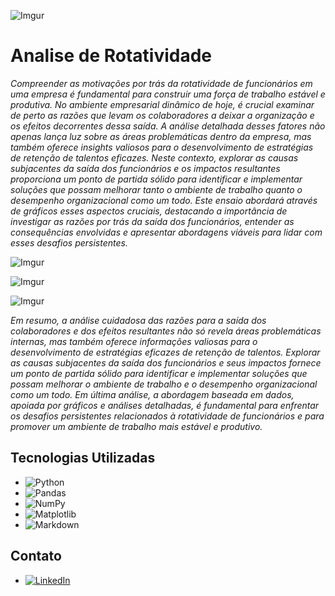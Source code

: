 ![Imgur](https://i.imgur.com/0LAbLUB.png)

# Analise de Rotatividade
*Compreender as motivações por trás da rotatividade de funcionários em uma empresa é fundamental para construir uma força de trabalho estável e produtiva. No ambiente empresarial dinâmico de hoje, é crucial examinar de perto as razões que levam os colaboradores a deixar a organização e os efeitos decorrentes dessa saída. A análise detalhada desses fatores não apenas lança luz sobre as áreas problemáticas dentro da empresa, mas também oferece insights valiosos para o desenvolvimento de estratégias de retenção de talentos eficazes. Neste contexto, explorar as causas subjacentes da saída dos funcionários e os impactos resultantes proporciona um ponto de partida sólido para identificar e implementar soluções que possam melhorar tanto o ambiente de trabalho quanto o desempenho organizacional como um todo. Este ensaio abordará através de gráficos esses aspectos cruciais, destacando a importância de investigar as razões por trás da saída dos funcionários, entender as consequências envolvidas e apresentar abordagens viáveis para lidar com esses desafios persistentes.*

![Imgur](https://i.imgur.com/vlCBK0t.png)

![Imgur](https://i.imgur.com/hvicr07.png)

![Imgur](https://i.imgur.com/Hd9kSEh.png)

*Em resumo, a análise cuidadosa das razões para a saída dos colaboradores e dos efeitos resultantes não só revela áreas problemáticas internas, mas também oferece informações valiosas para o desenvolvimento de estratégias eficazes de retenção de talentos. Explorar as causas subjacentes da saída dos funcionários e seus impactos fornece um ponto de partida sólido para identificar e implementar soluções que possam melhorar o ambiente de trabalho e o desempenho organizacional como um todo. Em última análise, a abordagem baseada em dados, apoiada por gráficos e análises detalhadas, é fundamental para enfrentar os desafios persistentes relacionados à rotatividade de funcionários e para promover um ambiente de trabalho mais estável e produtivo.*

## Tecnologias Utilizadas
* ![Python](https://img.shields.io/badge/python-3670A0?style=for-the-badge&logo=python&logoColor=ffdd54)
* ![Pandas](https://img.shields.io/badge/pandas-%23150458.svg?style=for-the-badge&logo=pandas&logoColor=white)
* ![NumPy](https://img.shields.io/badge/numpy-%23013243.svg?style=for-the-badge&logo=numpy&logoColor=white)
* ![Matplotlib](https://img.shields.io/badge/Matplotlib-%23ffffff.svg?style=for-the-badge&logo=Matplotlib&logoColor=black)
* ![Markdown](https://img.shields.io/badge/markdown-%23000000.svg?style=for-the-badge&logo=markdown&logoColor=white)

## Contato

* [![LinkedIn](https://img.shields.io/badge/linkedin-%230077B5.svg?style=for-the-badge&logo=linkedin&logoColor=white)](https://www.linkedin.com/in/adm-danylo-miranda/)
